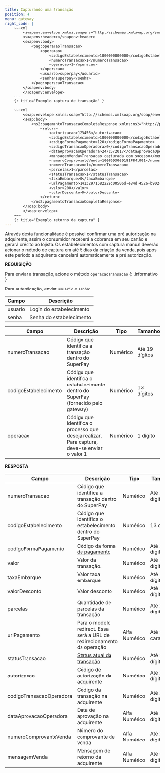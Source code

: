 ```yaml
---
title: Capturando uma transação
position: 4
menu: gateway
right_code: |
    ~~~xml
        <soapenv:envelope xmlns:soapenv="http://schemas.xmlsoap.org/soap/envelope/" xmlns:pag="http://pagamentos.webservices.superpay.ernet.com.br/">
        <soapenv:header></soapenv:header>
        <soapenv:body>
            <pag:operacaoTransacao>
                <operacao>
                    <codigoEstabelecimento>1000000000000</codigoEstabelecimento>
                    <numeroTransacao>1</numeroTransacao>
                    <operacao>1</operacao>
                </operacao>
                <usuario>superpay</usuario>
                <senha>superpay</senha>
            </pag:operacaoTransacao>
        </soapenv:body>
        </soapenv:envelope>
    ~~~
    {: title="Exemplo captura de transação" }

    ~~~xml
        <soap:envelope xmlns:soap="http://schemas.xmlsoap.org/soap/envelope/">
        <soap:body>
            <ns2:pagamentoTransacaoCompletaResponse xmlns:ns2="http://pagamentos.webservices.superpay.ernet.com.br/">
                <return>
                    <autorizacao>123456</autorizacao>
                    <codigoEstabelecimento>1000000000000</codigoEstabelecimento>
                    <codigoFormaPagamento>120</codigoFormaPagamento>
                    <codigoTransacaoOperadora>0</codigoTransacaoOperadora>
                    <dataAprovacaoOperadora>24/05/2017</dataAprovacaOperadora>
                    <mensagemVenda>Transacao capturada com sucesso</mensagemVenda>
                    <numeroComprovanteVenda>1006993069181F841001</numeroComprovanteVenda>
                    <numeroTransacao>1</numeroTransacao>
                    <parcelas>1</parcelas>
                    <statusTransacao>1</statusTransacao>
                    <taxaEmbarque>0</taxaEmbarque>
                    <urlPagamento>14132971582229c00506d-e84d-4526-b902-92190d5aa808<urlpagamento></urlpagamento>
                    <valor>200</valor>
                    <valorDesconto>0</valorDesconto>
                </return>
            </ns2:pagamentoTransacaoCompletaResponse>
        </soap:body>
        </soap:envelope>
    ~~~    
    {: title="Exemplo retorno da captura" }
---
```


Através desta funcionalidade é possível confirmar uma pré autorização na adquirente, assim o consumidor receberá a cobrança em seu cartão e gerará crédito ao lojista. Os estabelecimentos com captura manual deverão acionar o método de captura em até 5 dias da criação da venda, pois após este período a adquirente cancelará automaticamente a pré autorização.

**REQUISIÇÃO**

<i class="fa fa-info-circle" aria-hidden="true"></i>  Para enviar a transação, acione o método `operacaoTransacao`
{: .informativo }

Para autenticação, enviar `usuario` e `senha`:

| Campo   | Descrição                |
|---------|--------------------------|
| usuario | Login do estabelecimento |
| senha   | Senha do estabelecimento |


| Campo                 | Descrição                                                                                    | Tipo          | Tamanho        |
|-----------------------|----------------------------------------------------------------------------------------------|---------------|----------------|
| numeroTransacao       | Código que identifica a transação dentro do SuperPay                                         | Numérico      | Até 19 dígitos |
| codigoEstabelecimento | Código que identifica o estabelecimento dentro do SuperPay (fornecido pelo gateway)          | Numérico      | 13 dígitos     |
| operacao              | Código que identifica o processo que deseja realizar. Para captura, deve-se enviar o valor 1 | Numérico      | 1 dígito       |


**RESPOSTA**


| Campo                    | Descrição                                                                | Tipo          | Tamanho             |
|--------------------------|--------------------------------------------------------------------------|---------------|---------------------|
| numeroTransacao          | Código que identifica a transação dentro do SuperPay                     | Numérico      | Até 19 dígitos      |
| codigoEstabelecimento    | Código que identifica o estabelecimento dentro do SuperPay               | Numérico      | 13 dígitos          |
| codigoFormaPagamento     | <a href="/gateway/codigos-da-api/#forma-de-pagamento" target="_blank" class="linkPadraoVerde">Código da forma de pagamento</a>                                             | Numérico      | Até 3 dígitos       |
| valor                    | Valor da transação.                                                      | Numérico      | Até 10 dígitos      |
| taxaEmbarque             | Valor taxa embarque                                                      | Numérico      | Até 10 dígitos      |
| valorDesconto            | Valor desconto                                                           | Numérico      | Até 10 dígitos      |
| parcelas                 | Quantidade de parcelas da transação                                      | Numérico      | Até 2 dígitos       |
| urlPagamento             | Para o modelo redirect. Essa será a URL de redirecionamento da operação  | Alfa Numérico | Até 500 caracteres  |
| statusTransacao          | <a href="/gateway/codigos-da-api/#status-de-transacao" target="_blank" class="linkPadraoVerde">Status atual da transação</a>                                             | Numérico      | Até 2 dígitos       |
| autorizacao              | Código de autorização da adquirente                                      | Numérico      | Até 20 dígitos      |
| codigoTransacaoOperadora | Código da transação na adquirente                                        | Numérico      | Até 20 dígitos      |
| dataAprovacaoOperadora   | Data de aprovação na adquirente                                          | Alfa Numérico | Até 10 dígitos      |
| numeroComprovanteVenda   | Número do comprovante de venda                                           | Alfa Numérico | Até 20 dígitos      |
| mensagemVenda            | Mensagem de retorno da adquirente                                        | Alfa Numérico | Até 50 dígitos      |